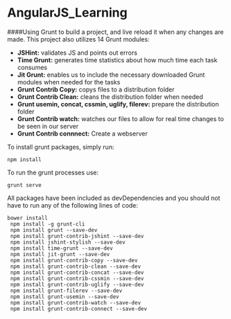 # AngularJS_Learning

####Using Grunt to build a project, and live reload it when any changes are made. This project also utilizes 14 Grunt modules:

* **JSHint:** validates JS and points out errors
* **Time Grunt:** generates time statistics about how much time each task consumes
* **Jit Grunt:** enables us to include the necessary downloaded Grunt modules when needed for the tasks
* **Grunt Contrib Copy:** copys files to a distribution folder
* **Grunt Contrib Clean:** cleans the distribution folder when needed
* **Grunt usemin, concat, cssmin, uglify, filerev:** prepare the distribution folder
* **Grunt Contrib watch:** watches our files to allow for real time changes to be seen in our server
* **Grunt Contrib connnect:** Create a webserver

To install grunt packages, simply run:
```
npm install
```


To run the grunt processes use:
```
grunt serve
```



All packages have been included as devDependencies and you should not have to run any of the following lines of code:
```
bower install
 npm install -g grunt-cli
 npm install grunt --save-dev
 npm install grunt-contrib-jshint --save-dev
 npm install jshint-stylish --save-dev
 npm install time-grunt --save-dev
 npm install jit-grunt --save-dev
 npm install grunt-contrib-copy --save-dev
 npm install grunt-contrib-clean --save-dev
 npm install grunt-contrib-concat --save-dev
 npm install grunt-contrib-cssmin --save-dev
 npm install grunt-contrib-uglify --save-dev
 npm install grunt-filerev --save-dev
 npm install grunt-usemin --save-dev
 npm install grunt-contrib-watch --save-dev
 npm install grunt-contrib-connect --save-dev
```
